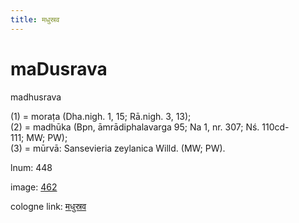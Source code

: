 ```yaml
---
title: मधुस्रव
---
```


# maDusrava

madhusrava  <div n="P" />(1) = moraṭa (Dha.nigh. 1, 15; Rā.nigh. 3, 13); <div n="P" />(2) = madhūka (Bpn, āmrādiphalavarga 95; Na 1, nr. 307; Nś. 110cd- <div n="lb" />111; MW; PW); <div n="P" />(3) = mūrvā: Sansevieria zeylanica Willd. (MW; PW).

lnum: 448

image: [462](https://www.sanskrit-lexicon.uni-koeln.de/scans/csl-apidev/servepdf.php?dict=snp&page=462)

cologne link: [मधुस्रव](https://sanskrit-lexicon.uni-koeln.de/scans/csl-apidev/getword.php?dict=snp&key=मधुस्रव)

